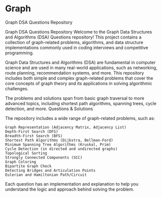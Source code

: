 # Graph
Graph DSA Questions Repository

Graph DSA Questions Repository  Welcome to the Graph Data Structures and Algorithms (DSA) Questions repository! This project contains a collection of graph-related problems, algorithms, and data structure implementations commonly used in coding interviews and competitive programming.

Graph Data Structures and Algorithms (DSA) are fundamental in computer science and are used in many real-world applications, such as networking, route planning, recommendation systems, and more. This repository includes both simple and complex graph-related problems that cover the core concepts of graph theory and its applications in solving algorithmic challenges.

The problems and solutions span from basic graph traversal to more advanced topics, including shortest path algorithms, spanning trees, cycle detection, and more.
Questions & Solutions

The repository includes a wide range of graph-related problems, such as:

    Graph Representation (Adjacency Matrix, Adjacency List)
    Depth-First Search (DFS)
    Breadth-First Search (BFS)
    Shortest Path Algorithms (Dijkstra, Bellman-Ford)
    Minimum Spanning Tree Algorithms (Kruskal, Prim)
    Cycle Detection (in directed and undirected graphs)
    Topological Sorting
    Strongly Connected Components (SCC)
    Graph Coloring
    Bipartite Graph Check
    Detecting Bridges and Articulation Points
    Eulerian and Hamiltonian Path/Circuit

Each question has an implementation and explanation to help you understand the logic and approach behind solving the problem.
